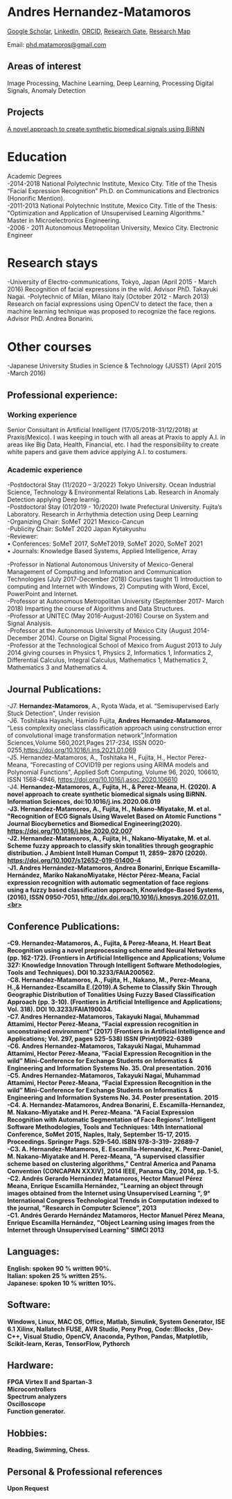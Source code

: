 # Andres Hernandez-Matamoros
[Google Scholar]( https://scholar.google.com/citations?user=kkE-410AAAAJ&hl=en),
[LinkedIn](https://www.linkedin.com/in/andr%C3%A9s-h-ab626b78),
[ORCID](https://orcid.org/0000-0002-4896-2909),
[Research Gate](https://www.researchgate.net/profile/Andres-Hernandez-Matamoros),
[Research Map](https://researchmap.jp/matamoros?lang=en)<br>

Email: phd.matamoros@gmail.com<br>

## Areas of interest

Image Processing, Machine Learning, Deep Learning, Processing Digital Signals, Anomaly Detection<br>

## Projects

[A novel approach to create synthetic biomedical signals using BiRNN](https://phdmatamoros.github.io/BiRNN/)



# Education
Academic Degrees<br>
-2014-2018 National Polytechnic Institute, Mexico City.
Title of the Thesis “Facial Expression Recognition”
Ph.D. on Communications and Electronics (Honorific Mention). <br>
-2011-2013 National Polytechnic Institute, Mexico City.
Title of the Thesis: "Optimization and Application of Unsupervised Learning Algorithms."
Master in Microelectronics Engineering. <br>
-2006 - 2011 Autonomous Metropolitan University, Mexico City.
Electronic Engineer
# Research stays
-University of Electro-communications, Tokyo, Japan (April 2015 - March 2016) Recognition of facial
expressions in the wild. Advisor PhD. Takayuki Nagai.
-Polytechnic of Milan, Milano Italy (October 2012 - March 2013) Research on facial expressions using
OpenCV to detect the face, then a machine learning technique was proposed to recognize the face
regions. Advisor PhD. Andrea Bonarini.
#  Other courses
-Japanese University Studies in Science & Technology (JUSST) (April 2015 -March 2016)



## Professional experience:
### Working experience
Senior Consultant in Artificial Intelligent (17/05/2018-31/12/2018) at Praxis(Mexico). I was keeping
in touch with all areas at Praxis to apply A.I. in areas like Big Data, Health, Financial, etc. I had the
responsibility to create white papers and gave them advice applying A.I. to costumers.
### Academic experience
-Postdoctoral Stay (11/2020 – 3/2022) Tokyo University. Ocean Industrial Science, Technology &
Environmental Relations Lab. Research in Anomaly Detection applying Deep learnig.<br>
-Postdoctoral Stay (01/2019 - 10/2020) Iwate Prefectural University. Fujita’s Laboratory. Research in
Arrhythmia detection using Deep Learning<br>
-Organizing Chair: SoMeT 2021 Mexico-Cancun<br>
-Publicity Chair: SoMeT 2020 Japan Kytakyushu<br>
-Reviewer:<br>
• Conferences: SoMeT 2017, SoMeT2019, SoMeT 2020, SoMeT 2021<br>
• Journals: Knowledge Based Systems, Applied Intelligence, Array<br>

-Professor in National Autonomous University of Mexico-General Management of Computing and
Information and Communication Technologies (July 2017-December 2018) Courses taught 1)
Introduction to computing and Internet with Windows, 2) Computing with Word, Excel, PowerPoint
and Internet.<br>
-Professor at Autonomous Metropolitan University (September 2017- March 2018) Imparting the
course of Algorithms and Data Structures.<br>
-Professor at UNITEC (May 2016-August-2016) Course on System and Signal Analysis.<br>
-Professor at the Autonomous University of Mexico City (August 2014-December 2014). Course on
Digital Signal Processing.<br>
-Professor at the Technological School of Mexico from August 2013 to July 2014 giving courses in
Physics 1, Physics 2, Informatics 1, Informatics 2, Differential Calculus, Integral Calculus,
Mathematics 1, Mathematics 2, Mathematics 3 and Mathematics 4.<br>
## Journal Publications:
-J7. <b>Hernandez-Matamoros</b>, A., Ryota Wada, et al. “Semisupervised Early Stuck Detection", Under
revision<br>
-J6. Toshitaka Hayashi, Hamido Fujita, <b>Andres Hernandez-Matamoros</b>, “Less complexity oneclass classification approach using construction error of convolutional image transformation network”,Information Sciences,Volume 560,2021,Pages 217-234, ISSN 0020-0255,https://doi.org/10.1016/j.ins.2021.01.069<br>
-J5. Hernandez-Matamoros, A.</b>, Toshitaka H., Fujita, H., Hector Perez-Meana, “Forecasting of COVID19 per regions using ARIMA models and Polynomial Functions", Applied Soft Computing, Volume 96, 2020, 106610, ISSN 1568-4946, https://doi.org/10.1016/j.asoc.2020.106610<br>
-J4. <b>Hernandez-Matamoros, A., Fujita, H., & Perez-Meana, H. (2020). A novel approach to create synthetic biomedical signals using BiRNN. Information Sciences, doi:10.1016/j.ins.2020.06.019<br>
-J3. <b>Hernandez-Matamoros, A.</b>, Fujita, H., Nakano-Miyatake, M. et al. "Recognition of ECG Signals Using Wavelet Based on Atomic Functions " Journal Biocybernetics and Biomedical Engineering(2020). https://doi.org/10.1016/j.bbe.2020.02.007<br>
-J2. <b>Hernandez-Matamoros</b>, A., Fujita, H., Nakano-Miyatake, M. et al. Scheme fuzzy approach to classify skin tonalities through geographic distribution. J Ambient Intell Human Comput 11, 2859– 2870 (2020). https://doi.org/10.1007/s12652-019-01400-4<br>
-J1. <b>Andres Hernández-Matamoros</b>, Andrea Bonarini, Enrique Escamilla-Hernández, Mariko NakanoMiyatake, Héctor Pérez-Meana, Facial expression recognition with automatic segmentation of face regions using a fuzzy based classification approach, Knowledge-Based Systems, (2016), ISSN 0950-7051, http://dx.doi.org/10.1016/j.knosys.2016.07.011.<br>
## Conference Publications:
-C9. <b>Hernandez-Matamoros</b>, A., Fujita, & Perez-Meana, H. Heart Beat Recognition using a novel preprocessing scheme and Neural Networks (pp. 162-172). (Frontiers in Artificial Intelligence and Applications; Volume 327: Knowledge Innovation Through Intelligent Software Methodologies, Tools and Techniques). DOI 10.3233/FAIA200562.<br>
-C8. <b>Hernandez-Matamoros</b>, A., Fujita, H., Nakano, M., Perez-Meana, H.,& Hernandez-Escamilla E.(2019).A Scheme to Classify Skin Through Geographic Distribution of Tonalities Using Fuzzy Based Classification Approach (pp. 3-10). (Frontiers in Artificial Intelligence and Applications; Vol. 318). DOI 10.3233/FAIA190034.<br>
-C7. <b>Andres Hernandez-Matamoros</b>, Takayuki Nagai, Muhammad Attamimi, Hector Perez-Meana, “Facial expression recognition in unconstrained environment” (2017) (Frontiers in Artificial Intelligence and Applications; Vol. 297, pages 525-538) ISSN (Print)0922-6389<br>
-C6. <b>Andres Hernandez-Matamoros</b>, Takayuki Nagai, Muhammad Attamimi, Hector Perez-Meana, “Facial Expression Recognition in the wild” Mini-Conference for Exchange Students on Informatics & Engineering and Information Systems No. 35. Oral presentation. 2016<br>
-C5. <b>Andres Hernandez-Matamoros</b>, Takayuki Nagai, Muhammad Attamimi, Hector Perez-Meana, “Facial Expression Recognition in the wild” Mini-Conference for Exchange Students on Informatics & Engineering and Information Systems No. 34. Poster presentation. 2015<br>
-C4. <b>A. Hernandez-Matamoros</b>, Andrea Bonarini, E. Escamilla-Hernandez, M. Nakano-Miyatake and H. Perez-Meana. "A Facial Expression Recognition with Automatic Segmentation of Face Regions”. Intelligent Software Methodologies, Tools and Techniques: 14th International Conference, SoMet 2015, Naples, Italy, September 15-17, 2015. Proceedings. Springer Pags. 529-540. ISBN 978-3-319- 22689-7<br>
-C3. <b>A. Hernandez-Matamoros</b>, E. Escamilla-Hernandez, K. Perez-Daniel, M. Nakano-Miyatake and H. Perez-Meana, "A supervised classifier scheme based on clustering algorithms," Central America and Panama Convention (CONCAPAN XXXIV), 2014 IEEE, Panama City, 2014, pp. 1-5.<br>
-C2. <b>Andrés Gerardo Hernández Matamoros</b>, Hector Manuel Pérez Meana, Enrique Escamilla Hernández, "Learning an object through images obtained from the Internet using Unsupervised Learning ", 9° International Congress Technological Trends in Computation indexed to the journal, "Research in Computer Science", 2013<br> 
-C1. <b>Andrés Gerardo Hernández Matamoros</b>, Hector Manuel Pérez Meana, Enrique Escamilla Hernández, "Object Learning using images from the Internet through Unsupervised Learning" SIMCI 2013 <br>

## Languages:

English: spoken 90 % written 90%.<br>
Italian: spoken 25 % written 25%.<br>
Japanese: spoken 10 % written 10%.<br>
## Software:
Windows, Linux, MAC OS, Office, Matlab, Simulink, System Generator, ISE 6.1 Xilinx, Nallatech FUSE,
AVR Studio, Pony Prog, Code::Blocks , Dev-C++, Visual Studio, OpenCV, Anaconda, Python, Pandas,
Matplotlib, Scikit-learn, Keras, TensorFlow, Pythorch
## Hardware:
FPGA Virtex II and Spartan-3<br>
Microcontrollers<br>
Spectrum analyzers<br>
Oscilloscope<br>
Function generator.
## Hobbies:
Reading, Swimming, Chess.
## Personal & Professional references
Upon Request

